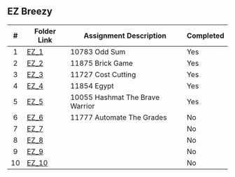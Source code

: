 ##  EZ Breezy

|   #   | Folder Link    | Assignment Description  | Completed |
| :---: | -------------- | ----------------------- | --------- |
|   1   |[EZ_1](./EZ_1)  |10783 Odd Sum            |Yes        |
|   2   |[EZ_2](./EZ_2)  |11875 Brick Game         |Yes        |
|   3   |[EZ_3](./EZ_3)  |11727 Cost Cutting       |Yes        |
|   4   |[EZ_4](./EZ_4)  |11854 Egypt              |Yes        |
|   5   |[EZ_5](./EZ_5)  |10055 Hashmat The Brave Warrior|Yes        |
|   6   |[EZ_6](./EZ_6)  |11777 Automate The Grades|No         |
|   7   |[EZ_7](./EZ_7)  |                         |No         |
|   8   |[EZ_8](./EZ_8)  |                         |No         |
|   9   |[EZ_9](./EZ_9)  |                         |No         |
|   10  |[EZ_10](./EZ_10)|                         |No         |
